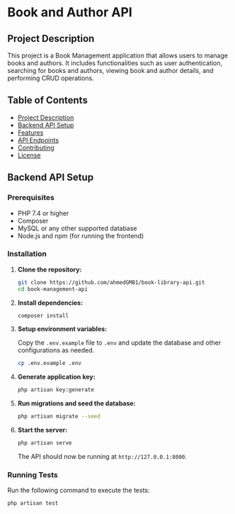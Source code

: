 # Book and Author API

## Project Description

This project is a Book Management application that allows users to manage books and authors. It includes functionalities such as user authentication, searching for books and authors, viewing book and author details, and performing CRUD operations.

## Table of Contents

- [Project Description](#project-description)
- [Backend API Setup](#backend-api-setup)
- [Features](#features)
- [API Endpoints](#api-endpoints)
- [Contributing](#contributing)
- [License](#license)

## Backend API Setup

### Prerequisites

- PHP 7.4 or higher
- Composer
- MySQL or any other supported database
- Node.js and npm (for running the frontend)

### Installation

1. **Clone the repository:**

    ```bash
    git clone https://github.com/ahmedGMB1/book-library-api.git
    cd book-management-api
    ```

2. **Install dependencies:**

    ```bash
    composer install
    ```

3. **Setup environment variables:**

    Copy the `.env.example` file to `.env` and update the database and other configurations as needed.

    ```bash
    cp .env.example .env
    ```

4. **Generate application key:**

    ```bash
    php artisan key:generate
    ```

5. **Run migrations and seed the database:**

    ```bash
    php artisan migrate --seed
    ```

6. **Start the server:**

    ```bash
    php artisan serve
    ```

    The API should now be running at `http://127.0.0.1:8000`.

### Running Tests

Run the following command to execute the tests:

```bash
php artisan test
